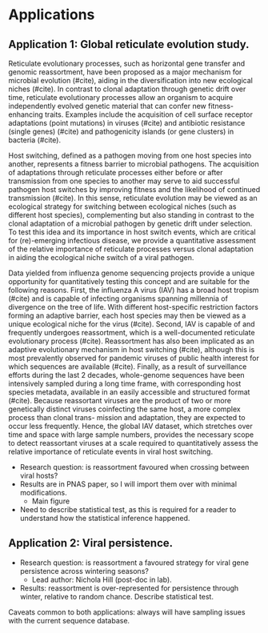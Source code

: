 # Applications

## Application 1: Global reticulate evolution study.



Reticulate evolutionary processes, such as horizontal gene transfer and genomic reassortment, have been proposed as a major mechanism for microbial evolution (#cite), aiding in the diversification into new ecological niches (#cite). In contrast to clonal adaptation through genetic drift over time, reticulate evolutionary processes allow an organism to acquire independently evolved genetic material that can confer new fitness-enhancing traits. Examples include the acquisition of cell surface receptor adaptations (point mutations) in viruses (#cite) and antibiotic resistance (single genes) (#cite) and pathogenicity islands (or gene clusters) in bacteria (#cite).

Host switching, defined as a pathogen moving from one host species into another, represents a fitness barrier to microbial pathogens. The acquisition of adaptations through reticulate processes either before or after transmission from one species to another may serve to aid successful pathogen host switches by improving fitness and the likelihood of continued transmission (#cite). In this sense, reticulate evolution may be viewed as an ecological strategy for switching between ecological niches (such as different host species), complementing but also standing in contrast to the clonal adaptation of a microbial pathogen by genetic drift under selection. To test this idea and its importance in host switch events, which are critical for (re)-emerging infectious disease, we provide a quantitative assessment of the relative importance of reticulate processes versus clonal adaptation in aiding the ecological niche switch of a viral pathogen.

Data yielded from influenza genome sequencing projects provide a unique opportunity for quantitatively testing this concept and are suitable for the following reasons. First, the influenza A virus (IAV) has a broad host tropism (#cite) and is capable of infecting organisms spanning millennia of divergence on the tree of life. With different host-specific restriction factors forming an adaptive barrier, each host species may then be viewed as a unique ecological niche for the virus (#cite). Second, IAV is capable of and frequently undergoes reassortment, which is a well-documented reticulate evolutionary process (#cite). Reassortment has also been implicated as an adaptive evolutionary mechanism in host switching (#cite), although this is most prevalently observed for pandemic viruses of public health interest for which sequences are available (#cite). Finally, as a result of surveillance efforts during the last 2 decades, whole-genome sequences have been intensively sampled during a long time frame, with corresponding host species metadata, available in an easily accessible and structured format (#cite). Because reassortant viruses are the product of two or more genetically distinct viruses coinfecting the same host, a more complex process than clonal trans- mission and adaptation, they are expected to occur less frequently. Hence, the global IAV dataset, which stretches over time and space with large sample numbers, provides the necessary scope to detect reassortant viruses at a scale required to quantitatively assess the relative importance of reticulate events in viral host switching.

- Research question: is reassortment favoured when crossing between viral hosts?
- Results are in PNAS paper, so I will import them over with minimal modifications.
    - Main figure
- Need to describe statistical test, as this is required for a reader to understand how the statistical inference happened.

## Application 2: Viral persistence.

- Research question: is reassortment a favoured strategy for viral gene persistence across wintering seasons?
    - Lead author: Nichola Hill (post-doc in lab).
- Results: reassortment is over-represented for persistence through winter, relative to random chance. Describe statistical test.

Caveats common to both applications: always will have sampling issues with the current sequence database.
